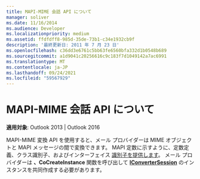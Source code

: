```yaml
---
title: MAPI-MIME 会話 API について
manager: soliver
ms.date: 11/16/2014
ms.audience: Developer
ms.localizationpriority: medium
ms.assetid: ffdfdff8-985d-35de-73b1-c34e1932cb9f
description: '最終更新日: 2011 年 7 月 23 日'
ms.openlocfilehash: c36dd3e6761c5bb63fe6560bfa332d1b0548b689
ms.sourcegitcommit: a1d9041c20256616c9c183f7d1049142a7ac6991
ms.translationtype: MT
ms.contentlocale: ja-JP
ms.lasthandoff: 09/24/2021
ms.locfileid: "59567929"
---
```

# <a name="about-the-mapi-mime-conversion-api"></a>MAPI-MIME 会話 API について

  
  
**適用対象**: Outlook 2013 | Outlook 2016 
  
MAPI-MIME 変換 API を使用すると、メール プロバイダーは MIME オブジェクトと MAPI メッセージの間で変換できます。 MAPI 定数に示すように、定数定義、クラス識別子、およびインターフェイス [識別子を提供します](mapi-constants.md)。 メール プロバイダーは **、CoCreateInstance** 関数を呼び出して **[IConverterSession](iconvertersessioniunknown.md)** のインスタンスを共同作成する必要があります。 
  

